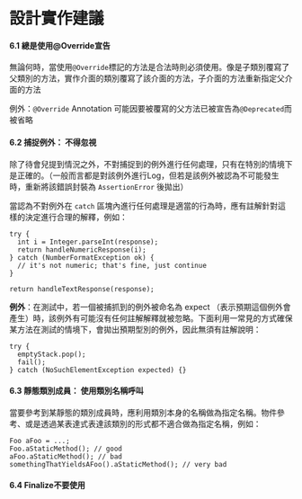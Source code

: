 # 設計實作建議

#### **6.1 總是使用@Override宣告**

無論何時，當使用```@Override```標記的方法是合法時則必須使用。像是子類別覆寫了父類別的方法，實作介面的類別覆寫了該介面的方法，子介面的方法重新指定父介面的方法

例外：```@Override``` Annotation 可能因要被覆寫的父方法已被宣告為```@Deprecated```而被省略

#### **6.2 捕捉例外： 不得忽視**

除了待會兒提到情況之外，不對捕捉到的例外進行任何處理，只有在特別的情境下是正確的。（一般而言都是對該例外進行Log，但若是該例外被認為不可能發生時，重新將該錯誤封裝為 ```AssertionError``` 後拋出）

當認為不對例外在 ```catch``` 區塊內進行任何處理是適當的行為時，應有註解針對這樣的決定進行合理的解釋，例如： 

    try {
      int i = Integer.parseInt(response);
      return handleNumericResponse(i);
    } catch (NumberFormatException ok) {
      // it's not numeric; that's fine, just continue
    }
    
    return handleTextResponse(response);
    
**例外**：在測試中，若一個被捕抓到的例外被命名為 expect （表示預期這個例外會產生）時，該例外有可能沒有任何註解解釋就被忽略。下面利用一常見的方式確保某方法在測試的情境下，會拋出預期型別的例外，因此無須有註解說明： 

    try {
      emptyStack.pop();
      fail();
    } catch (NoSuchElementException expected) {}
    
#### **6.3 靜態類別成員： 使用類別名稱呼叫**

當要參考到某靜態的類別成員時，應利用類別本身的名稱做為指定名稱。物件參考、或是透過某表達式表達該類別的形式都不適合做為指定名稱，例如：

    Foo aFoo = ...;
    Foo.aStaticMethod(); // good
    aFoo.aStaticMethod(); // bad
    somethingThatYieldsAFoo().aStaticMethod(); // very bad
    
#### **6.4 Finalize不要使用**    
